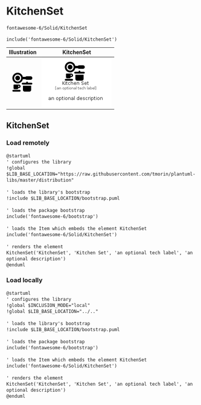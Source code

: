 # KitchenSet


```text
fontawesome-6/Solid/KitchenSet
```

```text
include('fontawesome-6/Solid/KitchenSet')
```



| Illustration | KitchenSet |
| :---: | :---: |
| ![illustration for Illustration](../../fontawesome-6/Solid/KitchenSet.png) | ![illustration for KitchenSet](../../fontawesome-6/Solid/KitchenSet.Local.png) |




## KitchenSet

### Load remotely
```plantuml
@startuml
' configures the library
!global $LIB_BASE_LOCATION="https://raw.githubusercontent.com/tmorin/plantuml-libs/master/distribution"

' loads the library's bootstrap
!include $LIB_BASE_LOCATION/bootstrap.puml

' loads the package bootstrap
include('fontawesome-6/bootstrap')

' loads the Item which embeds the element KitchenSet
include('fontawesome-6/Solid/KitchenSet')

' renders the element
KitchenSet('KitchenSet', 'Kitchen Set', 'an optional tech label', 'an optional description')
@enduml
```

### Load locally
```plantuml
@startuml
' configures the library
!global $INCLUSION_MODE="local"
!global $LIB_BASE_LOCATION="../.."

' loads the library's bootstrap
!include $LIB_BASE_LOCATION/bootstrap.puml

' loads the package bootstrap
include('fontawesome-6/bootstrap')

' loads the Item which embeds the element KitchenSet
include('fontawesome-6/Solid/KitchenSet')

' renders the element
KitchenSet('KitchenSet', 'Kitchen Set', 'an optional tech label', 'an optional description')
@enduml
```

